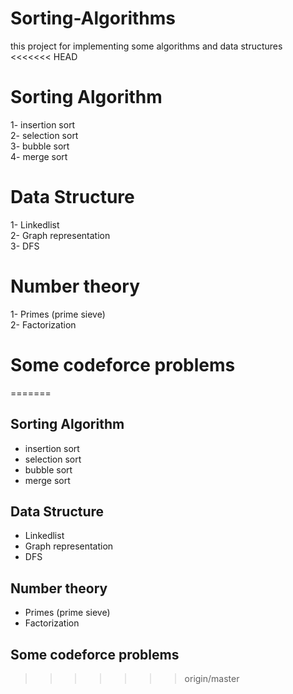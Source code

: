 # Sorting-Algorithms
 this project for implementing some algorithms and data structures 
<<<<<<< HEAD
# Sorting Algorithm 
1- insertion sort <br>
2- selection sort <br>
3- bubble sort <br>
4- merge sort 
# Data Structure 
1- Linkedlist <br>
2- Graph representation <br>
3- DFS 
# Number theory 
1- Primes (prime sieve)<br>
2- Factorization
# Some codeforce problems 
=======
## Sorting Algorithm 
* insertion sort <br>
* selection sort <br>
* bubble sort <br>
* merge sort 
## Data Structure 
* Linkedlist <br>
* Graph representation <br>
* DFS 
## Number theory 
* Primes (prime sieve)<br>
* Factorization
## Some codeforce problems 
>>>>>>> origin/master



